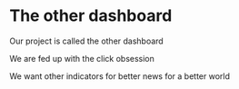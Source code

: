 The other dashboard
====================

Our project is called the other dashboard

We are fed up with the click obsession

We want other indicators for better news for a better world
